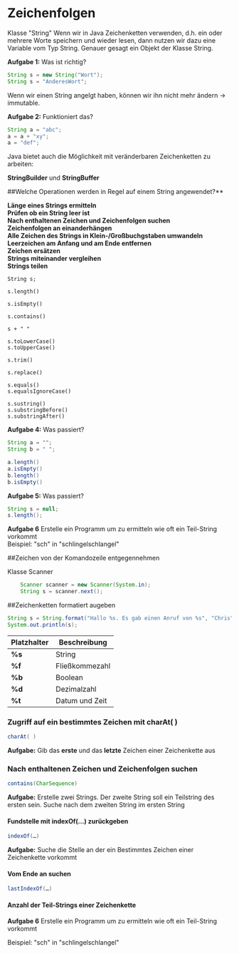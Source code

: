 # Zeichenfolgen


Klasse "String"
Wenn wir in Java Zeichenketten verwenden, d.h. ein oder mehrere Worte speichern und wieder lesen, dann nutzen wir dazu 
eine Variable vom Typ String. Genauer gesagt ein Objekt der Klasse String.

**Aufgabe 1:** Was ist richtig?
```java
String s = new String("Wort");
String s = "AnderesWort";
```

Wenn wir einen String angelgt haben, können wir ihn nicht mehr ändern -> immutable.

**Aufgabe 2:** Funktioniert das?
```java
String a = "abc";
a = a + "xy";
a = "def";

```

Java bietet auch die Möglichkeit mit veränderbaren Zeichenketten zu arbeiten:

**StringBuilder** und **StringBuffer**



##Welche Operationen werden in Regel auf einem String angewendet?**

**Länge eines Strings ermitteln**  
**Prüfen ob ein String leer ist**  
**Nach enthaltenen Zeichen und Zeichenfolgen suchen**  
**Zeichenfolgen an einanderhängen**  
**Alle Zeichen des Strings in Klein-/Großbuchgstaben umwandeln**  
**Leerzeichen am Anfang und am Ende entfernen**  
**Zeichen ersätzen**  
**Strings miteinander vergleihen**  
**Strings teilen**  

```jave
String s;

s.length()

s.isEmpty()

s.contains()

s + " "

s.toLowerCase()
s.toUpperCase()

s.trim()

s.replace()

s.equals()
s.equalsIgnoreCase()

s.sustring()
s.substringBefore()
s.substringAfter()
```

**Aufgabe 4:** Was passiert?
```java
String a = "";
String b = " ";

a.length()
a.isEmpty()
b.length()
b.isEmpty()
```

**Aufgabe 5:** Was passiert?
```java
String s = null;
s.length();
```

**Aufgabe 6** Erstelle ein Programm um zu ermitteln wie oft ein Teil-String vorkommt  
Beispiel: "sch" in "schlingelschlangel"

##Zeichen von der Komandozeile entgegennehmen

Klasse Scanner

```java
    Scanner scanner = new Scanner(System.in);
    String s = scanner.next();
```

##Zeichenketten formatiert augeben

```java
String s = String.format("Hallo %s. Es gab einen Anruf von %s", "Chris", "Tom");
System.out.println(s);

```

Platzhalter | Beschreibung
--- | ---
**%s** | String
**%f** | Fließkommezahl
**%b** | Boolean
**%d** | Dezimalzahl
**%t** | Datum und Zeit 





### Zugriff auf ein bestimmtes Zeichen mit charAt( )

```java
charAt( )
```
**Aufgabe:** Gib das **erste** und das **letzte** Zeichen einer Zeichenkette aus


### Nach enthaltenen Zeichen und Zeichenfolgen suchen

```java
contains(CharSequence) 
```

**Aufgabe:** Erstelle zwei Strings. Der zweite String soll ein Teilstring des ersten sein. Suche nach dem zweiten String im ersten String


#### Fundstelle mit indexOf(…) zurückgeben

```java
indexOf(…)
```
**Aufgabe:** Suche die Stelle an der ein Bestimmtes Zeichen einer Zeichenkette vorkommt

#### Vom Ende an suchen

```java
lastIndexOf(…)
```

#### Anzahl der Teil-Strings einer Zeichenkette 

**Aufgabe 6** Erstelle ein Programm um zu ermitteln wie oft ein Teil-String vorkommt

Beispiel: "sch" in "schlingelschlangel"


